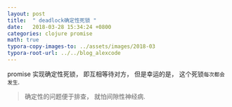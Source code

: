 ```yaml
---
layout: post
title:  " deadlock确定性死锁 "
date:   2018-03-28 15:34:24 +0800
categories: clojure promise
math: true
typora-copy-images-to: ../assets/images/2018-03
typora-root-url: ../../blog_alexcode
---
```

promise 实现确定性死锁， 即互相等待对方， 但是幸运的是， 这个死锁`每次都会发生`.

> 确定性的问题便于排查， 就怕间隙性神经病.





<script src="https://gist.github.com/foxlog/6c80eed40a4b3b9665a4a04dadfe5f93.js"></script>





